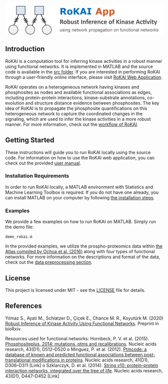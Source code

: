 ![RoKAI App](rokai_app_logo.png "RoKAI App")

## Introduction
RoKAI is a computation tool for inferring kinase activities in a robust manner using functional networks. It is implemented in MATLAB and the source code is available in the [src folder](src/). If you are interested in performing RoKAI through a user-friendly online interface, please visit [RoKAI Web Application](https://rokai.ngrok.io/webapps/home/session.html?app=rokai).

RoKAI operates on a heterogeneous network having kinases and phosphosites as nodes and available functional associations as edges, including protein-protein interactions, kinase-substrate annotations, co-evolution and structure distance evidence between phosphosites. The key idea of RoKAI is to propagate the phosphosite quantifications on this heterogeneous network to capture the coordinated changes in the signaling, which are used to infer the kinase activities in a more robust manner. For more information, check out the [workflow of RoKAI](README_ROKAI.md).

## Getting Started
These instructions will guide you to run RoKAI locally using the source code. For information on how to use the RoKAI web application, you can check out the provided [user manual](rokai_user_manual.pdf). 

### Installation Requirements
In order to run RoKAI locally, a MATLAB environment with Statistics and Machine Learning Toolbox is required. If you do not have one already, you can install MATLAB on your computer by following [the installation steps](https://www.mathworks.com/help/install/).

### Examples
We provide a few examples on how to run RoKAI on MATLAB. Simply run the demo file:
```
demo_rokai.m
```
In the provided examples, we utilize the prospho-proteomics data within [the Atlas compiled by Ochoa et al. (2016)](http://phosfate.com/download.html) along with four types of functional networks. For more information on the descriptions and format of the data, check out the [data preprocessing section](src/data_preprocessing/).

## License
This project is licensed under MIT - see the [LICENSE](LICENSE) file for details.

## References
Yılmaz S., Ayati M., Schlatzer D., Çiçek E., Chance M. R., Koyutürk M. (2020) [Robust Inference of Kinase Activity Using Functional Networks](https://www.biorxiv.org/content/10.1101/2020.05.01.062802v1). Preprint in bioRxiv.

Resources used for functional networks:
Hornbeck, P. V. et al. (2015). [Phosphositeplus, 2014: mutations, ptms and recalibrations](https://academic.oup.com/nar/article/43/D1/D512/2439467). Nucleic acids research, 43(D1), D512–D520
o Minguez, P. et al. (2012). [Ptmcode: a database of known and predicted functional associations between post-translational modifications in proteins](https://academic.oup.com/nar/article/41/D1/D306/1069950). Nucleic acids research, 41(D1), D306–D311 [Link]
o Szklarczyk, D. et al. (2014). [String v10: protein–protein interaction networks, integrated over the tree of life](https://academic.oup.com/nar/article/43/D1/D447/2435295). Nucleic acids research, 43(D1), D447–D452 [Link]

